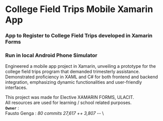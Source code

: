 # College Field Trips Mobile Xamarin App
### App to Register to College Field Trips developed in Xamarin Forms

### Run in local Android Phone Simulator
Engineered a mobile app project in Xamarin, unveiling a prototype for the college field trips program that demanded trimesterly assistance. Demonstrated proficiency in XAML and C# for both frontend and backend integration, emphasizing dynamic functionalities and user-friendly interfaces.

This project was made for Elective XAMARIN FORMS, ULACIT. \
All resources are used for learning / school related purposes. \
**`Owner`** : \
Fausto Genga : *80 commits    27,617 ++    3,807 --* \
